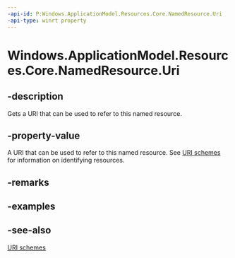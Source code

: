 ```yaml
---
-api-id: P:Windows.ApplicationModel.Resources.Core.NamedResource.Uri
-api-type: winrt property
---
```


<!-- Property syntax
public Windows.Foundation.Uri Uri { get; }
-->

# Windows.ApplicationModel.Resources.Core.NamedResource.Uri

## -description
Gets a URI that can be used to refer to this named resource.

## -property-value
A URI that can be used to refer to this named resource. See [URI schemes](http://msdn.microsoft.com/library/f3b3ae74-aaea-4f00-8f0a-4c231b8745af) for information on identifying resources.

## -remarks

## -examples

## -see-also
[URI schemes](http://msdn.microsoft.com/library/f3b3ae74-aaea-4f00-8f0a-4c231b8745af)